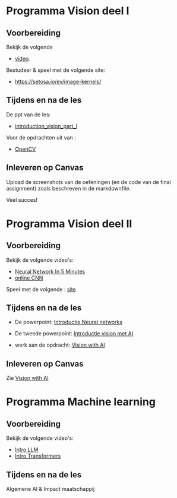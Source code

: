 # Programma Vision deel I

## Voorbereiding
Bekijk de volgende
- [video](https://www.youtube.com/watch?v=dvh1tvb3WGU).  

Bestudeer & speel met de volgende site:  
- https://setosa.io/ev/image-kernels/

## Tijdens en na de les

De ppt van de les:
-  [introduction_vision_part_I](./files/Introduction_vision_part_I.pptx)

Voor de opdrachten uit van :
-  [OpenCV](./OpenCV.md)

## Inleveren op Canvas

Upload de screenshots van de oefeningen (en de code van de final assignment) zoals beschreven in de markdownfile. 

Veel succes!

# Programma Vision deel II

## Voorbereiding
Bekijk de volgende video's:  
- [Neural Network In 5 Minutes](https://youtu.be/bfmFfD2RIcg?si=_PIV4FIMy-iNXb0s)
- [online CNN](https://www.youtube.com/watch?v=ae0futmdkOI)

Speel met de volgende : [site](https://adamharley.com/nn_vis/cnn/3d.html)


## Tijdens en na de les

- De powerpoint: [Introductie Neural networks](./files/Neural_Networks_introduction.pptx)
- De tweede powerpoint: [Introductie vision met AI](./files/Introduction_vision_part_II.pptx)

- werk aan de opdracht: [Vision with AI](./Vision_with_ai.md)

## Inleveren op Canvas
Zie [Vision with AI](./Vision_with_ai.md)


# Programma Machine learning

## Voorbereiding
Bekijk de volgende video's:
- [Intro LLM](https://youtu.be/LPZh9BOjkQs?si=2c7dNNPAyRwIYZT1)
- [Intro Transformers](https://youtu.be/wjZofJX0v4M?si=8_1Kv3WDJ6CiFe6d)


## Tijdens en na de les

Algemene AI & Impact maatschappij
